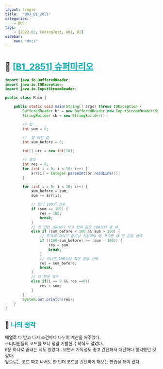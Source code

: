 ```yaml
---
layout: single
title:  "BOJ_B1_2851"
categories: 
    - BOJ
tags: 
    - [2022-02, CodingTest, BOJ, B1]
sidebar:
    nav: "docs"
---
```


# 📁 <b><a style="color:#00adb5" href="https://www.acmicpc.net/problem/2851" target=_blank>[B1_2851] 슈퍼마리오</a></b>

```java
import java.io.BufferedReader;
import java.io.IOException;
import java.io.InputStreamReader;

public class Main {

    public static void main(String[] args) throws IOException {
        BufferedReader br = new BufferedReader(new InputStreamReader(System.in));
        StringBuilder sb = new StringBuilder();

        // 합
        int sum = 0;

        //  합 이전 값
        int sum_before = 0;

        int[] arr = new int[10];

        // 결과
        int res = 0;
        for (int i = 0; i < 10; i++) {
            arr[i] = Integer.parseInt(br.readLine());
        }

        for (int i = 0; i < 10; i++) {
            sum_before = sum;
            sum += arr[i];

            // 합이 100인 경우
            if (sum == 100) {
                res = 100;
                break;
            }
            // 전 값은 100보다 작고 현재 값은 100보다 클 때
            else if (sum_before < 100 && sum > 100) {
                // 두개의 차이가 같거나 전값이랑 더 크으면 더 큰 값을 선택
                if ((100-sum_before) >= (sum - 100)) {
                    res = sum;
                    break;
                }
                // 아니면 100보다 작은 값을 선택
                res = sum_before;
                break;
            }
            // 다 안된 경우
            else if(i == 9 && res ==0){
                res = sum;
            }
        }
        System.out.println(res);
    }
}
```


## 🤔 <b><a style="color:#00adb5">나의 생각</a></b>
배열로 다 받고 나서 조건마다 나누어 계산을 해주었다.<br>
스터디원들의 코드를 보니 정말 기발한 수학식도 많았다..<br>
if문 하나로 끝내는 식도 있었다.. 보면서 가독성도 좋고 간단해서 대단하다 생각했던 것 같다.<br>
앞으로는 코드 짜고 나서도 한 번더 코드를 간단하게 해보는 연습을 해야 겠다.